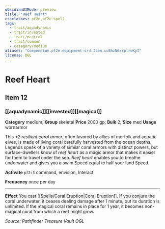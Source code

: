 ```yaml
---
obsidianUIMode: preview
title: "Reef Heart"
cssclasses: pf2e,pf2e-spell
tags:
  - trait/aquadynamic
  - trait/invested
  - trait/magical
  - trait/common
  - category/medium
aliases: "Compendium.pf2e.equipment-srd.Item.uuBhzN6xrplrwKyI"
license: OGL
---
```

# Reef Heart
## Item 12
### [[aquadynamic]][[invested]][[magical]]

**Category** medium; **Group** skeletal
**Price** 2000 gp; 
**Bulk** 2; **Size** med
**Usage** wornarmor

This _+2 resilient coral armor_, often favored by allies of merfolk and aquatic elves, is made of living coral carefully harvested from the ocean depths. Legends speak of a variety of similar coral armors with distinct powers, but surface-dwellers know of _reef heart_ as a magic armor that makes it easier for them to travel under the sea. _Reef heart_ enables you to breathe underwater and gives you a swim Speed equal to half your land Speed.

**Activate** `pf2:3` command, envision, Interact

**Frequency** once per day

* * *

**Effect** You cast [[Spells/Coral Eruption|Coral Eruption]]. If you conjure the coral underwater, it ceases dealing damage after 1 minute, but its duration is unlimited. If the magical coral remains in place for 1 year, it becomes non-magical coral from which a reef might grow.

*Source: Pathfinder Treasure Vault*
*OGL*